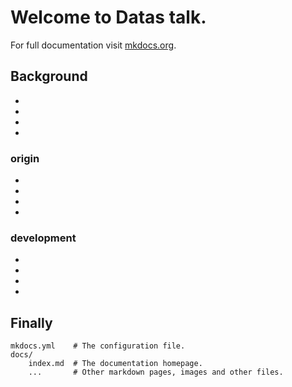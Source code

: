 # Welcome to Datas talk.

For full documentation visit [mkdocs.org](https://www.mkdocs.org).

## Background
* 
* 
* 
* 
### origin
* 
* 
* 
* 
### development
* 
* 
* 
* 

## Finally

    mkdocs.yml    # The configuration file.
    docs/
        index.md  # The documentation homepage.
        ...       # Other markdown pages, images and other files.
